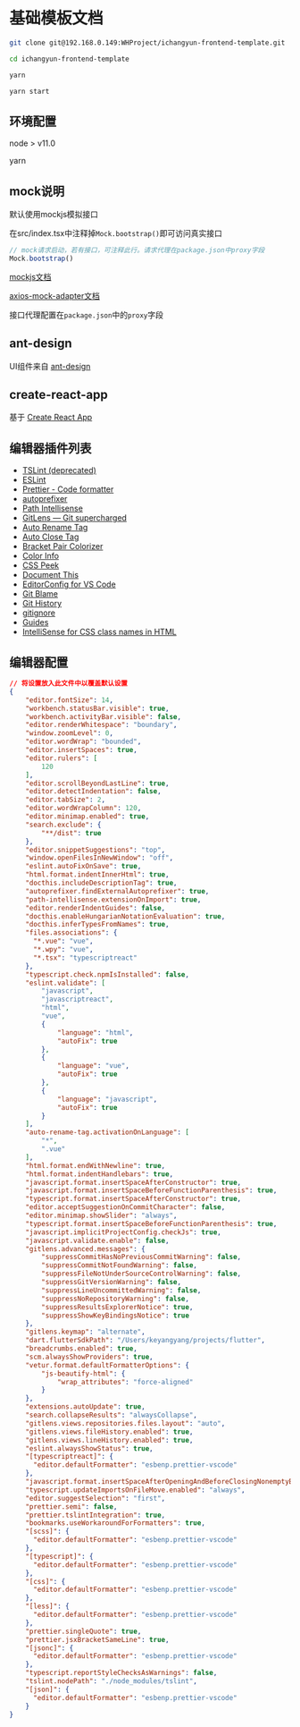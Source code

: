 # 基础模板文档
  
  ```bash
  git clone git@192.168.0.149:WHProject/ichangyun-frontend-template.git

  cd ichangyun-frontend-template

  yarn

  yarn start
  ```

## 环境配置

  node > v11.0

  yarn


## mock说明

默认使用mockjs模拟接口

在src/index.tsx中注释掉``Mock.bootstrap()``即可访问真实接口

```javascript
// mock请求启动，若有接口，可注释此行。请求代理在package.json中proxy字段
Mock.bootstrap()
```
[mockjs文档](https://github.com/nuysoft/Mock/wiki)

[axios-mock-adapter文档](https://github.com/ctimmerm/axios-mock-adapter)

接口代理配置在``package.json``中的``proxy``字段

## ant-design

UI组件来自 [ant-design](https://ant.design/docs/react/introduce-cn)

## create-react-app

基于 [Create React App](https://github.com/facebook/create-react-app)

## 编辑器插件列表

* [TSLint (deprecated)](https://marketplace.visualstudio.com/items?itemName=eg2.tslint)
* [ESLint](https://marketplace.visualstudio.com/items?itemName=dbaeumer.vscode-eslint)
* [Prettier - Code formatter](https://marketplace.visualstudio.com/items?itemName=esbenp.prettier-vscode#review-details)
* [autoprefixer](https://marketplace.visualstudio.com/items?itemName=mrmlnc.vscode-autoprefixer#review-details)
* [Path Intellisense](https://marketplace.visualstudio.com/items?itemName=christian-kohler.path-intellisense#review-details)
* [GitLens — Git supercharged](https://marketplace.visualstudio.com/items?itemName=eamodio.gitlens#review-details)
* [Auto Rename Tag](https://marketplace.visualstudio.com/items?itemName=formulahendry.auto-rename-tag#review-details)
* [Auto Close Tag](https://marketplace.visualstudio.com/items?itemName=formulahendry.auto-close-tag#review-details)
* [Bracket Pair Colorizer](https://marketplace.visualstudio.com/items?itemName=CoenraadS.bracket-pair-colorizer#review-details)
* [Color Info](https://marketplace.visualstudio.com/items?itemName=bierner.color-info#review-details)
* [CSS Peek](https://marketplace.visualstudio.com/items?itemName=pranaygp.vscode-css-peek#review-details)
* [Document This](https://marketplace.visualstudio.com/items?itemName=joelday.docthis#review-details)
* [EditorConfig for VS Code](https://marketplace.visualstudio.com/items?itemName=EditorConfig.EditorConfig#review-details)
* [Git Blame](https://marketplace.visualstudio.com/items?itemName=waderyan.gitblame#review-details)
* [Git History](https://marketplace.visualstudio.com/items?itemName=donjayamanne.githistory#review-details)
* [gitignore](https://marketplace.visualstudio.com/items?itemName=codezombiech.gitignore#review-details)
* [Guides](https://marketplace.visualstudio.com/items?itemName=spywhere.guides#review-details)
* [IntelliSense for CSS class names in HTML](https://marketplace.visualstudio.com/items?itemName=Zignd.html-css-class-completion#review-details)

## 编辑器配置

```json
// 将设置放入此文件中以覆盖默认设置
{
    "editor.fontSize": 14,
    "workbench.statusBar.visible": true,
    "workbench.activityBar.visible": false,
    "editor.renderWhitespace": "boundary",
    "window.zoomLevel": 0,
    "editor.wordWrap": "bounded",
    "editor.insertSpaces": true,
    "editor.rulers": [
        120
    ],
    "editor.scrollBeyondLastLine": true,
    "editor.detectIndentation": false,
    "editor.tabSize": 2,
    "editor.wordWrapColumn": 120,
    "editor.minimap.enabled": true,
    "search.exclude": {
        "**/dist": true
    },
    "editor.snippetSuggestions": "top",
    "window.openFilesInNewWindow": "off",
    "eslint.autoFixOnSave": true,
    "html.format.indentInnerHtml": true,
    "docthis.includeDescriptionTag": true,
    "autoprefixer.findExternalAutoprefixer": true,
    "path-intellisense.extensionOnImport": true,
    "editor.renderIndentGuides": false,
    "docthis.enableHungarianNotationEvaluation": true,
    "docthis.inferTypesFromNames": true,
    "files.associations": {
      "*.vue": "vue",
      "*.wpy": "vue",
      "*.tsx": "typescriptreact"
    },
    "typescript.check.npmIsInstalled": false,
    "eslint.validate": [
        "javascript",
        "javascriptreact",
        "html",
        "vue",
        {
            "language": "html",
            "autoFix": true
        },
        {
            "language": "vue",
            "autoFix": true
        },
        {
            "language": "javascript",
            "autoFix": true
        }
    ],
    "auto-rename-tag.activationOnLanguage": [
        "*",
        ".vue"
    ],
    "html.format.endWithNewline": true,
    "html.format.indentHandlebars": true,
    "javascript.format.insertSpaceAfterConstructor": true,
    "javascript.format.insertSpaceBeforeFunctionParenthesis": true,
    "typescript.format.insertSpaceAfterConstructor": true,
    "editor.acceptSuggestionOnCommitCharacter": false,
    "editor.minimap.showSlider": "always",
    "typescript.format.insertSpaceBeforeFunctionParenthesis": true,
    "javascript.implicitProjectConfig.checkJs": true,
    "javascript.validate.enable": false,
    "gitlens.advanced.messages": {
        "suppressCommitHasNoPreviousCommitWarning": false,
        "suppressCommitNotFoundWarning": false,
        "suppressFileNotUnderSourceControlWarning": false,
        "suppressGitVersionWarning": false,
        "suppressLineUncommittedWarning": false,
        "suppressNoRepositoryWarning": false,
        "suppressResultsExplorerNotice": true,
        "suppressShowKeyBindingsNotice": true
    },
    "gitlens.keymap": "alternate",
    "dart.flutterSdkPath": "/Users/keyangyang/projects/flutter",
    "breadcrumbs.enabled": true,
    "scm.alwaysShowProviders": true,
    "vetur.format.defaultFormatterOptions": {
        "js-beautify-html": {
            "wrap_attributes": "force-aligned"
        }
    },
    "extensions.autoUpdate": true,
    "search.collapseResults": "alwaysCollapse",
    "gitlens.views.repositories.files.layout": "auto",
    "gitlens.views.fileHistory.enabled": true,
    "gitlens.views.lineHistory.enabled": true,
    "eslint.alwaysShowStatus": true,
    "[typescriptreact]": {
      "editor.defaultFormatter": "esbenp.prettier-vscode"
    },
    "javascript.format.insertSpaceAfterOpeningAndBeforeClosingNonemptyBraces": false,
    "typescript.updateImportsOnFileMove.enabled": "always",
    "editor.suggestSelection": "first",
    "prettier.semi": false,
    "prettier.tslintIntegration": true,
    "bookmarks.useWorkaroundForFormatters": true,
    "[scss]": {
      "editor.defaultFormatter": "esbenp.prettier-vscode"
    },
    "[typescript]": {
      "editor.defaultFormatter": "esbenp.prettier-vscode"
    },
    "[css]": {
      "editor.defaultFormatter": "esbenp.prettier-vscode"
    },
    "[less]": {
      "editor.defaultFormatter": "esbenp.prettier-vscode"
    },
    "prettier.singleQuote": true,
    "prettier.jsxBracketSameLine": true,
    "[jsonc]": {
      "editor.defaultFormatter": "esbenp.prettier-vscode"
    },
    "typescript.reportStyleChecksAsWarnings": false,
    "tslint.nodePath": "./node_modules/tslint",
    "[json]": {
      "editor.defaultFormatter": "esbenp.prettier-vscode"
    }
}
```
